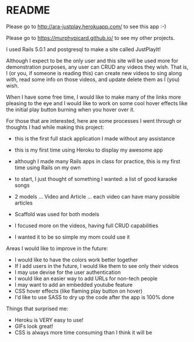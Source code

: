 # README

Please go to http://ara-justplay.herokuapp.com/ to see this app :-)

Please go to https://murphypicard.github.io/ to see my other projects.


I used Rails 5.0.1 and postgresql to make a site called JustPlayIt!

Although I expect to be the only user and this site will be used more for
demonstration purposes, any user can CRUD any videos they wish.  That is, I (or
you, if someone is reading this) can create new videos to sing along with, read
some info on those videos, and update delete them as I (you) wish.

When I have some free time, I would like to make many of the links more
pleasing to the eye and I would like to work on some cool hover effects like
the initial play button burning when you hover over it.

For those that are interested, here are some processes I went through or
thoughts I had while making this project:

- this is the first full stack application I made without any assistance
- this is my first time using Heroku to display my awesome app
- although I made many Rails apps in class for practice, this is my first time
  using Rails on my own

- to start, I just thought of something I wanted: a list of good karaoke songs
- 2 models ... Video and Article ... each video can have many possible articles
- Scaffold was used for both models
- I focused more on the videos, having full CRUD capabilities
- I wanted it to be so simple my mom could use it

Areas I would like to improve in the future:

- I would like to have the colors work better together
- If I add users in the future, I would like them to see only their videos
- I may use devise for the user authentication
- I would like an easier way to add URLs for non-tech people
- I may want to add an embedded youtube feature
- CSS hover effects (like flaming play button on hover)
- I'd like to use SASS to dry up the code after the app is 100% done

Things that surprised me:
- Heroku is VERY easy to use!
- GIFs look great!
- CSS is always more time consuming than I think it will be
